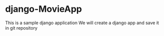 # django-MovieApp
This is a sample django application
We will create a django app and save it in git repository
